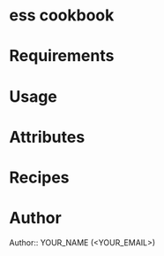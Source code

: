 # ess cookbook

# Requirements

# Usage

# Attributes

# Recipes

# Author

Author:: YOUR_NAME (<YOUR_EMAIL>)
